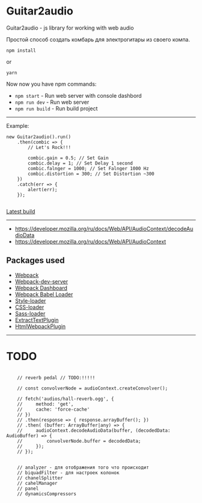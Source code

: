 # Guitar2audio

Guitar2audio - js library for working with web audio

Простой способ создать комбарь для электрогитары из своего компа.


```
npm install
```
or
```
yarn
```

Now now you have npm commands:

- `npm start` - Run web server with console dashbord
- `npm run dev` - Run web server
- `npm run build` - Run build project


***

Example:
```
new Guitar2audio().run()
    .then(combic => {
        // Let's Rock!!!

        combic.gain = 0.5; // Set Gain
        combic.delay = 1; // Set Delay 1 second
        combic.falnger = 1000; // Set Falnger 1000 Hz
        combic.distortion = 300; // Set Distortion ~300
    })
    .catch(err => {
        alert(err);
    });


```

[Latest build](dist/guitar2audio.js)


***

- https://developer.mozilla.org/ru/docs/Web/API/AudioContext/decodeAudioData
- https://developer.mozilla.org/ru/docs/Web/API/AudioContext

## Packages used

* [Webpack](https://github.com/webpack/webpack)
* [Webpack-dev-server](https://github.com/webpack/webpack-dev-server)
* [Webpack Dashboard](https://github.com/FormidableLabs/webpack-dashboard)
* [Webpack Babel Loader](https://github.com/babel/babel-loader)
* [Style-loader](https://github.com/webpack-contrib/style-loader)
* [CSS-loader](https://github.com/webpack-contrib/css-loader)
* [Sass-loader](https://github.com/webpack-contrib/sass-loader)
* [ExtractTextPlugin](https://github.com/webpack-contrib/extract-text-webpack-plugin)
* [HtmlWebpackPlugin](https://github.com/jantimon/html-webpack-plugin)


***


# TODO

```

    // reverb pedal // TODO:!!!!!

    // const convolverNode = audioContext.createConvolver();
    
    // fetch('audios/hall-reverb.ogg', {
    //     method: 'get',
    //     cache: 'force-cache'
    // })
    // .then(response => { response.arrayBuffer(); })
    // .then( (buffer: ArrayBuffer|any) => {
    //     audioContext.decodeAudioData(buffer, (decodedData: AudioBuffer) => {
    //         convolverNode.buffer = decodedData;
    //     });
    // });


    // analyzer - для отображения того что происходит
    // biquadFilter - для настроек колонок
    // chanelSplitter
    // cahelManager
    // panel
    // dynamicsCompressors
```